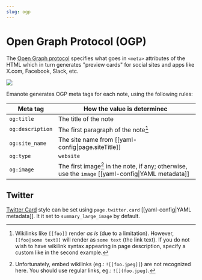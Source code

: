 ```yaml
---
slug: ogp
---
```


# Open Graph Protocol (OGP)

The [Open Graph protocol](https://ogp.me/) specifies what goes in `<meta>` attributes of the HTML which in turn generates "preview cards" for social sites and apps like X.com, Facebook, Slack, etc.

![](https://ogp.me/logo.png)

Emanote generates OGP meta tags for each note, using the following rules:

| Meta tag         | How the value is determinec          |
| ---------------- | ------------------------------------ |
| `og:title`       | The title of the note                |
| `og:description` | The first paragraph of the note[^wl] |
| `og:site_name`   | The site name from [[yaml-config\|page.siteTitle]] |
| `og:type` | `website` |
| `og:image` | The first image[^img] in the note, if any; otherwise, use the `image` [[yaml-config\|YAML metadata]] |

## Twitter

[Twitter Card](https://developer.twitter.com/en/docs/twitter-for-websites/cards/overview/abouts-cards) style can be set using `page.twitter.card` [[yaml-config|YAML metadata]]. It it set to `summary_large_image` by default.

[^wl]: Wikilinks like `[[foo]]` render *as is* (due to a limitation). However, `[[foo|some text]]` will render as `some text` (the link text). If you do not wish to have wikilink syntax appearing in page description, specify a custom like in the second example.

[^img]: Unfortunately, embed wikilinks (eg.: `![[foo.jpeg]]`) are not recognized here. You should use regular links, eg.: `![](foo.jpeg)`.